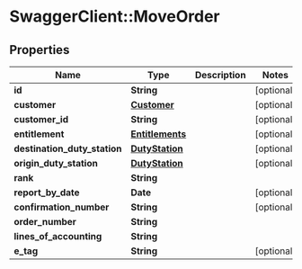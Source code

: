# SwaggerClient::MoveOrder

## Properties
Name | Type | Description | Notes
------------ | ------------- | ------------- | -------------
**id** | **String** |  | [optional] 
**customer** | [**Customer**](Customer.md) |  | [optional] 
**customer_id** | **String** |  | [optional] 
**entitlement** | [**Entitlements**](Entitlements.md) |  | [optional] 
**destination_duty_station** | [**DutyStation**](DutyStation.md) |  | [optional] 
**origin_duty_station** | [**DutyStation**](DutyStation.md) |  | [optional] 
**rank** | **String** |  | 
**report_by_date** | **Date** |  | [optional] 
**confirmation_number** | **String** |  | [optional] 
**order_number** | **String** |  | 
**lines_of_accounting** | **String** |  | 
**e_tag** | **String** |  | [optional] 


